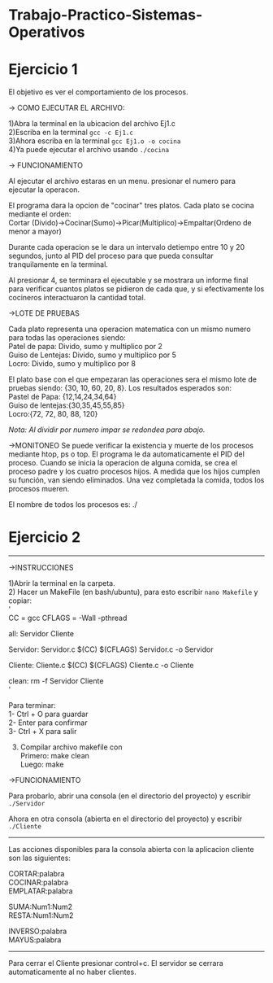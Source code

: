 # Trabajo-Practico-Sistemas-Operativos  
  
# Ejercicio 1  
  
El objetivo es ver el comportamiento de los procesos.   
  
-> COMO EJECUTAR EL ARCHIVO:  
  
  1)Abra la terminal en la ubicacion del archivo Ej1.c  
  2)Escriba en la terminal `gcc -c Ej1.c`  
  3)Ahora escriba en la terminal `gcc Ej1.o -o cocina`  
  4)Ya puede ejecutar el archivo usando `./cocina` 
  
-> FUNCIONAMIENTO  

Al ejecutar el archivo estaras en un menu. presionar el numero para ejecutar la operacon.

El programa dara la opcion de "cocinar" tres platos. Cada plato se cocina mediante el orden:   
  Cortar (Divido)->Cocinar(Sumo)->Picar(Multiplico)->Empaltar(Ordeno de menor a mayor)    

Durante cada operacion se le dara un intervalo detiempo entre 10 y 20 segundos, junto al PID del proceso para que pueda consultar tranquilamente en la terminal.   

Al presionar 4, se terminara el ejecutable y se mostrara un informe final para verificar cuantos platos se pidieron de cada que, y si efectivamente los cocineros interactuaron la cantidad total.
  
->LOTE DE PRUEBAS  
  
Cada plato representa una operacion matematica con un mismo numero para todas las operaciones siendo:  
Patel de papa: Divido, sumo y multiplico por 2  
Guiso de Lentejas: Divido, sumo y multiplico por 5  
Locro: Divido, sumo y multiplico por 8  

El plato base con el que empezaran las operaciones sera el mismo lote de pruebas siendo: {30, 10, 60, 20, 8}. Los resultados esperados son:  
Pastel de Papa: {12,14,24,34,64}  
Guiso de lentejas:{30,35,45,55,85}  
Locro:{72, 72, 80, 88, 120}  
  
*Nota: Al dividir por numero impar se redondea para abajo.*   

->MONITONEO
Se puede verificar la existencia y muerte de los procesos mediante htop, ps o top. El programa le da automaticamente el PID del proceso.
Cuando se inicia la operacion de alguna comida, se crea el proceso padre y los cuatro procesos hijos. A medida que los hijos cumplen su 
función, van siendo eliminados. Una vez completada la comida, todos los procesos mueren.

El nombre de todos los procesos es: ./<Nombre del Archivo>
  
# Ejercicio 2  
  
-------------------------------------------------  
->INSTRUCCIONES  
  
1)Abrir la terminal en la carpeta.  
2) Hacer un MakeFile (en bash/ubuntu), para esto escribir `nano Makefile` y copiar:  
'  
CC = gcc
CFLAGS = -Wall -pthread

all: Servidor Cliente

Servidor: Servidor.c
        $(CC) $(CFLAGS) Servidor.c -o Servidor
  
Cliente: Cliente.c
        $(CC) $(CFLAGS) Cliente.c -o Cliente

clean:
        rm -f Servidor Cliente  
'

Para terminar:  
1- Ctrl + O para guardar  
2- Enter para confirmar  
3- Ctrl + X para salir  
  
3) Compilar archivo makefile con  
Primero:   make clean  
Luego: 	   make  
  
->FUNCIONAMIENTO  
  
Para probarlo, abrir una consola (en el directorio del proyecto) y escribir `./Servidor`  
  
Ahora en otra consola (abierta en el directorio del proyecto) y escribir `./Cliente`  
  
------------------------------------------------  
Las acciones disponibles para la consola abierta con la aplicacion cliente son las siguientes:  
  
CORTAR:palabra  
COCINAR:palabra  
EMPLATAR:palabra  
  
SUMA:Num1:Num2  
RESTA:Num1:Num2  
  
INVERSO:palabra  
MAYUS:palabra  
  
-----------------------------------------------------------  
Para cerrar el Cliente presionar control+c. El servidor se cerrara automaticamente al no haber clientes.  
